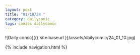 ```yaml
---
layout: post
title: "01/10/24 "
category: dailycomic
tags: comics dailycomic
---
```

![Daily comic]({{ site.baseurl }}/assets/dailycomic/24_01_10.jpg)

{% include navigation.html %}

